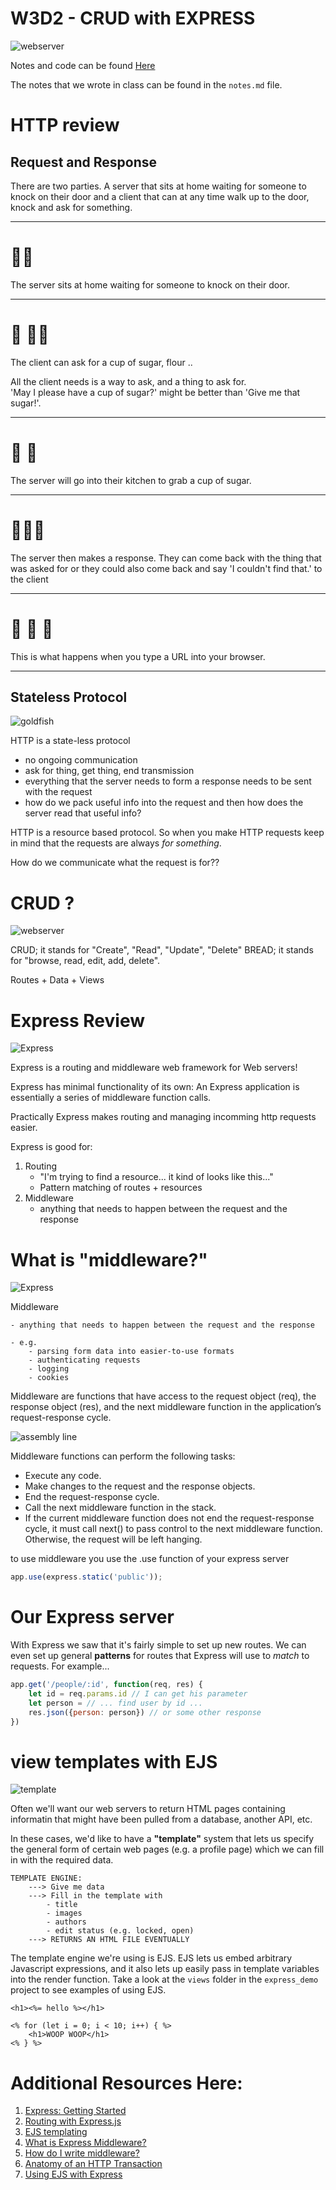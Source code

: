 # W3D2 - CRUD with EXPRESS
![webserver](https://raw.githubusercontent.com/tborsa/lectures/master/week3/day1/assets/server.gif)

Notes and code can be found [Here](https://github.com/tborsa/lectures/tree/master/week3/day2)

The notes that we wrote in class can be found in the `notes.md` file.

# HTTP review

## Request and Response

 There are two parties. A server that sits at home waiting for someone to knock on their door and a client that can at any time walk up to the door, knock and ask for something.

---

#  🚪🚶‍

The server sits at home waiting for someone to knock on their door.

---

# 💃 🚪🚶‍
 
The client can ask for a cup of sugar, flour ..

All the client needs is a way to ask, and a thing to ask for.  
'May I please have a cup of sugar?' might be better than 'Give me that sugar!'.

---

# 🚣 🍬

The server will go into their kitchen to grab a cup of sugar. 

---

# 💃🚪🤾 

The server then makes a response. They can come back with the thing that was asked for or they could also come back and say 'I couldn't find that.' to the client

---

# 💁 🍬 🧒

This is what happens when you type a URL into your browser.

---

## Stateless Protocol
![goldfish](https://raw.githubusercontent.com/tborsa/lectures/master/week3/day1/assets/goldfish.webp)

HTTP is a state-less protocol
  - no ongoing communication
  - ask for thing, get thing, end transmission
  - everything that the server needs to form a response needs to be sent with the request
  - how do we pack useful info into the request and then how does the server read that useful info?

HTTP is a resource based protocol. So when you make HTTP requests keep in mind that the requests are always _for something_.

How do we communicate what the request is for??

# CRUD ?

![webserver](https://encrypted-tbn0.gstatic.com/images?q=tbn:ANd9GcTpmTJYUfjQOz7d9Cz8xDXGQYQFKBRG1dzMzGpNPpGFbQUUK9EO)

CRUD; it stands for "Create", "Read", "Update", "Delete"
BREAD; it stands for "browse, read, edit, add, delete". 


Routes + Data + Views

# Express Review
![Express](https://raw.githubusercontent.com/tborsa/lectures/master/week3/day1/assets/express.jpg)

Express is a routing and middleware web framework for Web servers!

Express has minimal functionality of its own: An Express application is essentially a series of middleware function calls.

Practically Express makes routing and managing incomming http requests easier. 

Express is good for:
1) Routing
    - "I'm trying to find a resource... it kind of looks like this..."
    - Pattern matching of routes + resources
2) Middleware
    - anything that needs to happen between the request and the response

# What is "middleware?"
![Express](https://raw.githubusercontent.com/tborsa/lectures/master/week3/day1/assets/middle.jpg)

Middleware

    - anything that needs to happen between the request and the response

    - e.g. 
        - parsing form data into easier-to-use formats
        - authenticating requests
        - logging
        - cookies

Middleware are functions that have access to the request object (req), the response object (res), and the next middleware function in the application’s request-response cycle. 

![assembly line](https://raw.githubusercontent.com/tborsa/lectures/master/week3/day1/assets/assemblyline.gif)

Middleware functions can perform the following tasks:

- Execute any code.
- Make changes to the request and the response objects.
- End the request-response cycle.
- Call the next middleware function in the stack.
- If the current middleware function does not end the request-response cycle, it must call next() to pass control to the next middleware function. Otherwise, the request will be left hanging.

to use middleware you use the .use function of your express server

```js
app.use(express.static('public'));
```

# Our Express server

With Express we saw that it's fairly simple to set up new routes. We can even set up general **patterns** for routes that Express will use to *match* to requests. For example...

```js
app.get('/people/:id', function(req, res) {
    let id = req.params.id // I can get his parameter
    let person = // ... find user by id ...
    res.json({person: person}) // or some other response
})
```


# view templates with EJS
![template](https://raw.githubusercontent.com/tborsa/lectures/master/week3/day1/assets/template.jpg)

Often we'll want our web servers to return HTML pages containing informatin that might have been pulled from a database, another API, etc. 

In these cases, we'd like to have a **"template"** system that lets us specify the general form of certain web pages (e.g. a profile page) which we can fill in with the required data.
    
    TEMPLATE ENGINE:
        ---> Give me data
        ---> Fill in the template with
            - title
            - images
            - authors
            - edit status (e.g. locked, open)
        ---> RETURNS AN HTML FILE EVENTUALLY
    
The template engine we're using is EJS. EJS lets us embed arbitrary Javascript expressions, and it also lets up easily pass in template variables into the render function. Take a look at the `views` folder in the `express_demo` project to see examples of using EJS.

```
<h1><%= hello %></h1>

<% for (let i = 0; i < 10; i++) { %>
    <h1>WOOP WOOP</h1>
<% } %>
```


# Additional Resources Here:

1. [Express: Getting Started](https://expressjs.com/en/starter/installing.html) 
2. [Routing with Express.js](https://expressjs.com/en/guide/routing.html) 
3. [EJS templating](http://ejs.co/)
4. [What is Express Middleware?](https://expressjs.com/en/guide/using-middleware.html)
5. [How do I write middleware?](https://expressjs.com/en/guide/writing-middleware.html)
6. [Anatomy of an HTTP Transaction](https://nodejs.org/en/docs/guides/anatomy-of-an-http-transaction/)
7. [Using EJS with Express](https://github.com/mde/ejs/wiki/Using-EJS-with-Express)